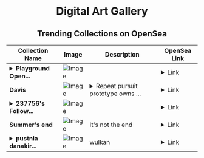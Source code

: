 <div align="center">

# Digital Art Gallery

## Trending Collections on OpenSea

| Collection Name                       | Image                                                                                     | Description                       | OpenSea Link                                                                                          |
|---------------------------------------|-------------------------------------------------------------------------------------------|-----------------------------------|--------------------------------------------------------------------------------------------------------|
| **<details><summary>Playground Open...</summary>Playground Open Ticketing Ecosystem Event 11841</details>** | ![Image](https://i.seadn.io/s/raw/files/ad4b567b5e819f5eb9dc8588aeb6896f.png?w=500&auto=format?w=200&auto=format) |  | <details><summary>Link</summary>[Playground Open Ticketing Ecosystem Event 11841](https://opensea.io/collection/playground-open-ticketing-ecosystem-event-11841)</details> |
| **Davis** | ![Image](https://i.seadn.io/s/raw/files/681fb7b35e8869ec346028599b2f49c9.jpg?w=500&auto=format?w=200&auto=format) | <details><summary>Repeat pursuit prototype owns ...</summary>Repeat pursuit prototype owns herself caring dynamic referenced</details> | <details><summary>Link</summary>[Davis](https://opensea.io/collection/davis-18)</details> |
| **<details><summary>237756's Follow...</summary>237756's Follower</details>** | ![Image](https://i.seadn.io/s/raw/files/19f9f090920392cc3650cbdf4361755b.png?w=500&auto=format?w=200&auto=format) |  | <details><summary>Link</summary>[237756's Follower](https://opensea.io/collection/237756-s-follower)</details> |
| **Summer's end** | ![Image](https://i.seadn.io/s/raw/files/77cff240c90488827240b0e24d7421e6.jpg?w=500&auto=format?w=200&auto=format) | It's not the end | <details><summary>Link</summary>[Summer's end](https://opensea.io/collection/summer-s-end)</details> |
| **<details><summary>pustnia danakir...</summary>pustnia danakirska</details>** | ![Image](https://i.seadn.io/s/raw/files/0d8035301ac29137bc561053c07f4cd0.png?w=500&auto=format?w=200&auto=format) | wulkan  | <details><summary>Link</summary>[pustnia danakirska](https://opensea.io/collection/pustnia-danakirska)</details> |

</div>